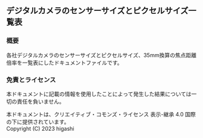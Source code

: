 
## デジタルカメラのセンサーサイズとピクセルサイズ一覧表

### 概要

各社デジタルカメラのセンサーサイズとピクセルサイズ、35mm換算の焦点距離倍率を一覧表にしたドキュメントファイルです。  


### 免責とライセンス

本ドキュメントに記載の情報を使用したことによって発生した結果については一切の責任を負いません。

本ドキュメントは、クリエイティブ・コモンズ・ライセンス 表示-継承 4.0 国際 の下に提供されています。  
Copyright (C) 2023 higashi


